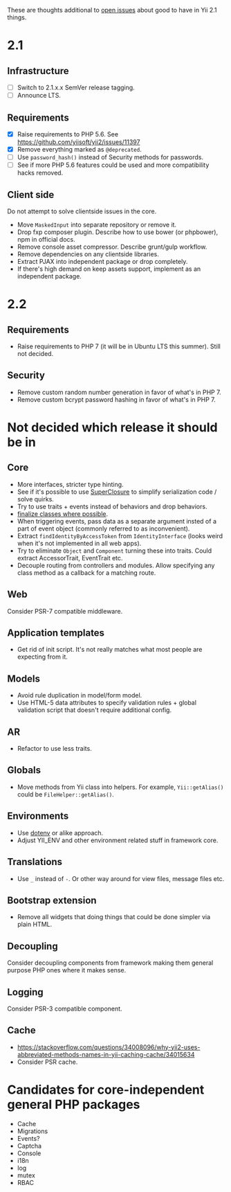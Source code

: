 These are thoughts additional to [open issues](https://github.com/yiisoft/yii2/milestones/2.1.x) about good to have in Yii 2.1 things.

# 2.1

## Infrastructure

- [ ] Switch to 2.1.x.x SemVer release tagging.
- [ ] Announce LTS.

## Requirements

- [x] Raise requirements to PHP 5.6. See https://github.com/yiisoft/yii2/issues/11397
- [x] Remove everything marked as `@deprecated`.
- [ ] Use `password_hash()` instead of Security methods for passwords.
- [ ] See if more PHP 5.6 features could be used and more compatibility hacks removed.

## Client side

Do not attempt to solve clientside issues in the core.

- Move `MaskedInput` into separate repository or remove it.
- Drop fxp composer plugin. Describe how to use bower (or phpbower), npm in official docs.
- Remove console asset compressor. Describe grunt/gulp workflow.
- Remove dependencies on any clientside libraries.
- Extract PJAX into independent package or drop completely.
- If there's high demand on keep assets support, implement as an independent package.

# 2.2

## Requirements

- Raise requirements to PHP 7 (it will be in Ubuntu LTS this summer). Still not decided.

## Security

- Remove custom random number generation in favor of what's in PHP 7.
- Remove custom bcrypt password hashing in favor of what's in PHP 7.


# Not decided which release it should be in

## Core

- More interfaces, stricter type hinting.
- See if it's possible to use [SuperClosure](https://github.com/jeremeamia/super_closure) to simplify serialization code / solve quirks.
- Try to use traits + events instead of behaviors and drop behaviors.
- [finalize classes where possible](https://ocramius.github.io/blog/when-to-declare-classes-final/).
- When triggering events, pass data as a separate argument insted of a part of event object (commonly referred to as inconvenient).
- Extract `findIdentityByAccessToken` from `IdentityInterface` (looks weird when it's not implemented in all web apps).
- Try to eliminate `Object` and `Component` turning these into traits. Could extract AccessorTrait, EventTrait etc.
- Decouple routing from controllers and modules. Allow specifying any class method as a callback for a matching route.

## Web

Consider PSR-7 compatible middleware.

## Application templates

- Get rid of init script. It's not really matches what most people are expecting from it.

## Models

- Avoid rule duplication in model/form model.
- Use HTML-5 data attributes to specify validation rules + global validation script that doesn't require additional config.

## AR

- Refactor to use less traits.

## Globals

- Move methods from Yii class into helpers. For example, `Yii::getAlias()` could be `FileHelper::getAlias()`.

## Environments

- Use [dotenv](https://github.com/vlucas/phpdotenv) or alike approach.
- Adjust YII_ENV and other environment related stuff in framework core.

## Translations

- Use `_` instead of `-`. Or other way around for view files, message files etc.

## Bootstrap extension

- Remove all widgets that doing things that could be done simpler via plain HTML.

## Decoupling

Consider decoupling components from framework making them general purpose PHP ones where it makes sense.

## Logging

Consider PSR-3 compatible component.

## Cache

- https://stackoverflow.com/questions/34008096/why-yii2-uses-abbreviated-methods-names-in-yii-caching-cache/34015634
- Consider PSR cache.

# Candidates for core-independent general PHP packages

- Cache
- Migrations
- Events?
- Captcha
- Console
- i18n
- log
- mutex
- RBAC